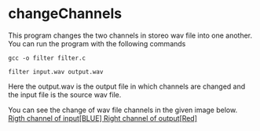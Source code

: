 # changeChannels
This program changes the two channels in storeo wav file into one another. You can run the program with the following commands

    gcc -o filter filter.c 
    
    filter input.wav output.wav

Here the output.wav is the output file in which channels are changed and the input file is the source wav file. 

You can see the change of wav file channels in the given image below.
[Rigth channel of input[BLUE] Right channel of output[Red]](Capture.PNG)
